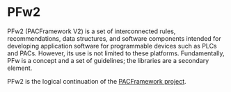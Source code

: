 # PFw2

 PFw2 (PACFramework V2) is a set of interconnected rules, recommendations, data structures, and software components intended for developing application software for programmable devices such as PLCs and PACs. However, its use is not limited to these platforms. Fundamentally, PFw is a concept and a set of guidelines; the libraries are a secondary element.

PFw2 is the logical continuation of the [PACFramework project](https://github.com/pupenasan/PACFramework/blob/master/README_EN.md).

